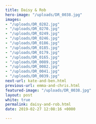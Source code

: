 ```yaml
---
title: Daisy & Rob
hero-image: "/uploads/DR_0038.jpg"
images:
- "/uploads/DR_0282.jpg"
- "/uploads/DR_0270.jpg"
- "/uploads/DR_0249.jpg"
- "/uploads/DR_0246.jpg"
- "/uploads/DR_0186.jpg"
- "/uploads/DR_0185.jpg"
- "/uploads/DR_0179.jpg"
- "/uploads/DR_0165.jpg"
- "/uploads/DR_0089.jpg"
- "/uploads/DR_0082.jpg"
- "/uploads/DR_0041.jpg"
- "/uploads/DR_0039.jpg"
next-url: kate-and-ben.html
previous-url: emma-and-chris.html
featured-image: "/uploads/DR_0038.jpg"
layout: post
white: true
permalink: daisy-and-rob.html
date: 2019-02-27 12:08:16 +0000

---
```

